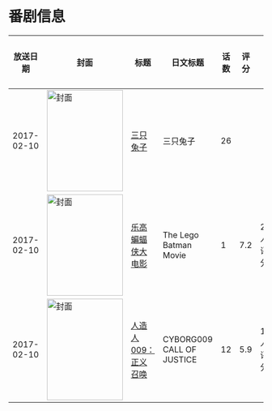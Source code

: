 # 番剧信息

|放送日期|封面|标题|日文标题|话数|评分|评分人数|
|---|---|---|---|---|---|---|
|2017-02-10|<img src="https://lain.bgm.tv/pic/cover/c/5e/28/208713_L6TdF.jpg" alt="封面" style="width:150px;height:200px;object-fit:cover;">|[三只兔子](https://bangumi.tv/subject/208713)|三只兔子|26|||
|2017-02-10|<img src="https://lain.bgm.tv/pic/cover/c/e1/ac/175428_BJuHh.jpg" alt="封面" style="width:150px;height:200px;object-fit:cover;">|[乐高蝙蝠侠大电影](https://bangumi.tv/subject/175428)|The Lego Batman Movie|1|7.2|258人评分|
|2017-02-10|<img src="https://lain.bgm.tv/pic/cover/c/b0/ae/268943_mYMSv.jpg" alt="封面" style="width:150px;height:200px;object-fit:cover;">|[人造人009：正义召唤](https://bangumi.tv/subject/268943)|CYBORG009 CALL OF JUSTICE|12|5.9|18人评分|
